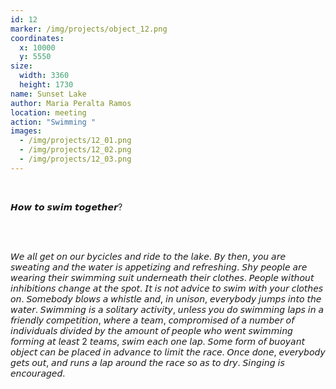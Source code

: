 ```yaml
---
id: 12
marker: /img/projects/object_12.png
coordinates:
  x: 10000
  y: 5550
size:
  width: 3360
  height: 1730
name: Sunset Lake
author: Maria Peralta Ramos
location: meeting
action: "Swimming "
images:
  - /img/projects/12_01.png
  - /img/projects/12_02.png
  - /img/projects/12_03.png
---
```

<br>

𝙃𝙤𝙬 𝙩𝙤 𝙨𝙬𝙞𝙢 𝙩𝙤𝙜𝙚𝙩𝙝𝙚𝙧?

<br>

<br>

𝘞𝘦 𝘢𝘭𝘭 𝘨𝘦𝘵 𝘰𝘯 𝘰𝘶𝘳 𝘣𝘺𝘤𝘪𝘤𝘭𝘦𝘴 𝘢𝘯𝘥 𝘳𝘪𝘥𝘦 𝘵𝘰 𝘵𝘩𝘦 𝘭𝘢𝘬𝘦. 𝘉𝘺 𝘵𝘩𝘦𝘯, 𝘺𝘰𝘶 𝘢𝘳𝘦 𝘴𝘸𝘦𝘢𝘵𝘪𝘯𝘨 𝘢𝘯𝘥 𝘵𝘩𝘦 𝘸𝘢𝘵𝘦𝘳 𝘪𝘴 𝘢𝘱𝘱𝘦𝘵𝘪𝘻𝘪𝘯𝘨 𝘢𝘯𝘥 𝘳𝘦𝘧𝘳𝘦𝘴𝘩𝘪𝘯𝘨. 𝘚𝘩𝘺 𝘱𝘦𝘰𝘱𝘭𝘦 𝘢𝘳𝘦 𝘸𝘦𝘢𝘳𝘪𝘯𝘨 𝘵𝘩𝘦𝘪𝘳 𝘴𝘸𝘪𝘮𝘮𝘪𝘯𝘨 𝘴𝘶𝘪𝘵 𝘶𝘯𝘥𝘦𝘳𝘯𝘦𝘢𝘵𝘩 𝘵𝘩𝘦𝘪𝘳 𝘤𝘭𝘰𝘵𝘩𝘦𝘴. 𝘗𝘦𝘰𝘱𝘭𝘦 𝘸𝘪𝘵𝘩𝘰𝘶𝘵 𝘪𝘯𝘩𝘪𝘣𝘪𝘵𝘪𝘰𝘯𝘴 𝘤𝘩𝘢𝘯𝘨𝘦 𝘢𝘵 𝘵𝘩𝘦 𝘴𝘱𝘰𝘵. 𝘐𝘵 𝘪𝘴 𝘯𝘰𝘵 𝘢𝘥𝘷𝘪𝘤𝘦 𝘵𝘰 𝘴𝘸𝘪𝘮 𝘸𝘪𝘵𝘩 𝘺𝘰𝘶𝘳 𝘤𝘭𝘰𝘵𝘩𝘦𝘴 𝘰𝘯. 𝘚𝘰𝘮𝘦𝘣𝘰𝘥𝘺 𝘣𝘭𝘰𝘸𝘴 𝘢 𝘸𝘩𝘪𝘴𝘵𝘭𝘦 𝘢𝘯𝘥, 𝘪𝘯 𝘶𝘯𝘪𝘴𝘰𝘯, 𝘦𝘷𝘦𝘳𝘺𝘣𝘰𝘥𝘺 𝘫𝘶𝘮𝘱𝘴 𝘪𝘯𝘵𝘰 𝘵𝘩𝘦 𝘸𝘢𝘵𝘦𝘳. 𝘚𝘸𝘪𝘮𝘮𝘪𝘯𝘨 𝘪𝘴 𝘢 𝘴𝘰𝘭𝘪𝘵𝘢𝘳𝘺 𝘢𝘤𝘵𝘪𝘷𝘪𝘵𝘺, 𝘶𝘯𝘭𝘦𝘴𝘴 𝘺𝘰𝘶 𝘥𝘰 𝘴𝘸𝘪𝘮𝘮𝘪𝘯𝘨 𝘭𝘢𝘱𝘴 𝘪𝘯 𝘢 𝘧𝘳𝘪𝘦𝘯𝘥𝘭𝘺 𝘤𝘰𝘮𝘱𝘦𝘵𝘪𝘵𝘪𝘰𝘯, 𝘸𝘩𝘦𝘳𝘦 𝘢 𝘵𝘦𝘢𝘮, 𝘤𝘰𝘮𝘱𝘳𝘰𝘮𝘪𝘴𝘦𝘥 𝘰𝘧 𝘢 𝘯𝘶𝘮𝘣𝘦𝘳 𝘰𝘧 𝘪𝘯𝘥𝘪𝘷𝘪𝘥𝘶𝘢𝘭𝘴 𝘥𝘪𝘷𝘪𝘥𝘦𝘥 𝘣𝘺 𝘵𝘩𝘦 𝘢𝘮𝘰𝘶𝘯𝘵 𝘰𝘧 𝘱𝘦𝘰𝘱𝘭𝘦 𝘸𝘩𝘰 𝘸𝘦𝘯𝘵 𝘴𝘸𝘪𝘮𝘮𝘪𝘯𝘨 𝘧𝘰𝘳𝘮𝘪𝘯𝘨 𝘢𝘵 𝘭𝘦𝘢𝘴𝘵 2 𝘵𝘦𝘢𝘮𝘴, 𝘴𝘸𝘪𝘮 𝘦𝘢𝘤𝘩 𝘰𝘯𝘦 𝘭𝘢𝘱. 𝘚𝘰𝘮𝘦 𝘧𝘰𝘳𝘮 𝘰𝘧 𝘣𝘶𝘰𝘺𝘢𝘯𝘵 𝘰𝘣𝘫𝘦𝘤𝘵 𝘤𝘢𝘯 𝘣𝘦 𝘱𝘭𝘢𝘤𝘦𝘥 𝘪𝘯 𝘢𝘥𝘷𝘢𝘯𝘤𝘦 𝘵𝘰 𝘭𝘪𝘮𝘪𝘵 𝘵𝘩𝘦 𝘳𝘢𝘤𝘦. 𝘖𝘯𝘤𝘦 𝘥𝘰𝘯𝘦, 𝘦𝘷𝘦𝘳𝘺𝘣𝘰𝘥𝘺 𝘨𝘦𝘵𝘴 𝘰𝘶𝘵, 𝘢𝘯𝘥 𝘳𝘶𝘯𝘴 𝘢 𝘭𝘢𝘱 𝘢𝘳𝘰𝘶𝘯𝘥 𝘵𝘩𝘦 𝘳𝘢𝘤𝘦 𝘴𝘰 𝘢𝘴 𝘵𝘰 𝘥𝘳𝘺. 𝘚𝘪𝘯𝘨𝘪𝘯𝘨 𝘪𝘴 𝘦𝘯𝘤𝘰𝘶𝘳𝘢𝘨𝘦𝘥.

<br>

<br>
